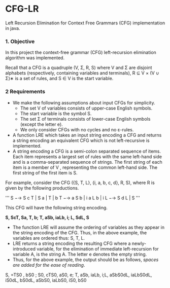 # CFG-LR
Left Recursion Elimination for Context Free Grammars (CFG) implementation in java. 

### 1. Objective
In this project the context-free grammar (CFG) left-recursion elimination
algorithm was implemented. 

Recall that a CFG is a quadruple (V, Σ, R, S)
where V and Σ are disjoint alphabets (respectively, containing variables and terminals), R ⊆
V × (V ∪ Σ)∗
is a set of rules, and S ∈ V is the start variable.

### 2 Requirements
- We make the following assumptions about input CFGs for simplicity.
  * The set V of variables consists of upper-case English symbols.
  * The start variable is the symbol S.
  * The set Σ of terminals consists of lower-case English symbols (except the letter e).
  * We only consider CFGs with no cycles and no ε-rules.
- A function LRE which takes an input string encoding a CFG and returns a string encoding an equivalent CFG which is not left-recursive is implemented.
- A string encoding a CFG is a semi-colon separated sequence of items. Each item represents a largest set of rules with the same left-hand side and is a comma-separated
sequence of strings. The first string of each item is a member of V , representing the
common left-hand side. The first string of the first item is S.

For example, consider the CFG ({S, T, L}, {i, a, b, c, d}, R, S), where R is given by the
following productions.

'''
S −→ S c T | S a | T | b
T −→ a S b | i a L b | i
L −→ S d L | S
'''

This CFG will have the following string encoding.

**S, ScT, Sa, T, b; T, aSb, iaLb, i; L, SdL, S**

- The function LRE will assume the ordering of variables as they appear in the string
encoding of the CFG. Thus, in the above example, the variables are ordered thus: S, T, L.
- LRE returns a string encoding the resulting CFG where a newly-introduced variable, for
the elimination of immediate left-recursion for variable A, is the string A. The letter e
denotes the empty string.
- Thus, for the above example, the output should be as follows, *spaces are added for the ease of reading*. 

S, =TS0 , bS0 ; S0, cTS0, aS0, e; T, aSb, iaLb, i;L, aSbS0dL, iaLbS0dL, iS0dL, bS0dL, aSbS0, iaLbS0, iS0, bS0


